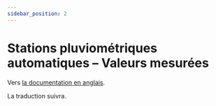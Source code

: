 ```yaml
---
sidebar_position: 2
---
```


# Stations pluviométriques automatiques – Valeurs mesurées

Vers [la documentation en anglais](https://opendatadocs.meteoswiss.ch/a-data-groundbased/a2-automatic-precipitation-stations).

La traduction suivra.
